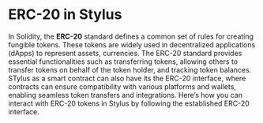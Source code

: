 # ERC-20 in Stylus

In Solidity, the **ERC-20** standard defines a common set of rules for creating fungible tokens. These tokens are widely used in decentralized applications (dApps) to represent assets, currencies. The ERC-20 standard provides essential functionalities such as transferring tokens, allowing others to transfer tokens on behalf of the token holder, and tracking token balances. STylus as a smart contract can also have its the ERC-20 interface, where contracts can ensure compatibility with various platforms and wallets, enabling seamless token transfers and integrations. Here’s how you can interact with ERC-20 tokens in Stylus by following the established ERC-20 interface.